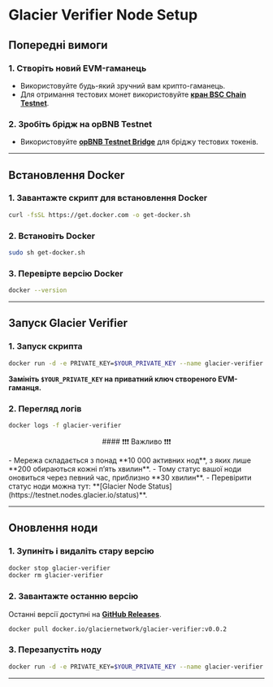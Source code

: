 # Glacier Verifier Node Setup

## Попередні вимоги

### 1. Створіть новий EVM-гаманець
- Використовуйте будь-який зручний вам крипто-гаманець.
- Для отримання тестових монет використовуйте **[кран BSC Chain Testnet](https://www.bnbchain.org/en/testnet-faucet)**.

### 2. Зробіть брідж на opBNB Testnet
- Використовуйте **[opBNB Testnet Bridge](https://opbnb-testnet-bridge.bnbchain.org/deposit)** для бріджу тестових токенів.

---

## Встановлення Docker

### 1. Завантажте скрипт для встановлення Docker
```bash
curl -fsSL https://get.docker.com -o get-docker.sh
```

### 2. Встановіть Docker
```bash
sudo sh get-docker.sh
```

### 3. Перевірте версію Docker
```bash
docker --version
```

---

## Запуск Glacier Verifier

### 1. Запуск скрипта
```bash
docker run -d -e PRIVATE_KEY=$YOUR_PRIVATE_KEY --name glacier-verifier docker.io/glaciernetwork/glacier-verifier:v0.0.2
```
**Замініть `$YOUR_PRIVATE_KEY` на приватний ключ створеного EVM-гаманця.**

### 2. Перегляд логів
```bash
docker logs -f glacier-verifier
```

<p align="center">#### ❗❗❗ Важливо ❗❗❗</p>
- Мережа складається з понад **10 000 активних нод**, з яких лише **200 обираються кожні п’ять хвилин**.  
- Тому статус вашої ноди оновиться через певний час, приблизно **30 хвилин**.  
- Перевірити статус ноди можна тут: **[Glacier Node Status](https://testnet.nodes.glacier.io/status)**.

---

## Оновлення ноди

### 1. Зупиніть і видаліть стару версію
```bash
docker stop glacier-verifier
docker rm glacier-verifier
```

### 2. Завантажте останню версію
Останні версії доступні на **[GitHub Releases](https://github.com/Glacier-Labs/node-bootstrap/releases)**.
```bash
docker pull docker.io/glaciernetwork/glacier-verifier:v0.0.2
```

### 3. Перезапустіть ноду
```bash
docker run -d -e PRIVATE_KEY=$YOUR_PRIVATE_KEY --name glacier-verifier docker.io/glaciernetwork/glacier-verifier:v0.0.2
```

---
